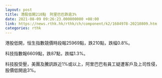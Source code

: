 ```yaml
---
layout: post
title: 港股低開210點　阿里巴巴跌逾3%
date: 2021-08-09 09:26:23.000000000 +08:00
link: https://news.rthk.hk/rthk/ch/component/k2/1604978-20210809.htm
categories: rthk
---
```


港股低開，恒生指數競價時段報25969點，跌210點，跌幅0.8%。

科技指數報6609點，跌87點，跌幅1.3%。

科技股受壓，美團及騰訊跌近1%或以上，阿里巴巴有員工疑遭客戶及上司性侵，股價低開逾3%。
